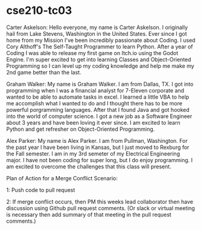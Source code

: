 # cse210-tc03

Carter Askelson: Hello everyone, my name is Carter Askelson.  I originally hail from Lake Stevens, Washington in the United States.  Ever since I got home from my Mission I've been incredibly passionate about Coding.  I used Cory Althoff's The Self-Taught Programmer to learn Python.  After a year of Coding I was able to release my first game on Itch.io using the Godot Engine.  I'm super excited to get into learning Classes and Object-Oriented Programming so I can level up my coding knowledge and help me make my 2nd game better than the last.

Graham Walker: My name is Graham Walker. I am from Dallas, TX. I got into programming when I was a financial analyst for 7-Eleven corporate and wanted to be able to automate tasks in excel. I learned a little VBA to help me accomplish what I wanted to do and I thought there has to be more powerful porgramming languages. After that I found Java and got hooked into the world of computer science. I got a new job as a Software Engineer about 3 years and have been loving it ever since. I am excited to learn Python and get refresher on Object-Oriented Programming.


Alex Parker: My name is Alex Parker. I am from Pullman, Washington.  For the past year I have been living in Kansas, but I just moved to Rexburg for the Fall semester. I am in my 3rd semeter of my Electrical Engineering major. I have not been coding for super long, but I do enjoy programming. I am excited to overcome the challenges that this class will present.  

Plan of Action for a Merge Conflict Scenario:

1: Push code to pull request

2: If merge conflict occurs, then PM this weeks lead collaborator then have discussion using Github pull request comments. (Or slack or virtual meeting is necessary then add summary of that meeting in the pull request comments.)
